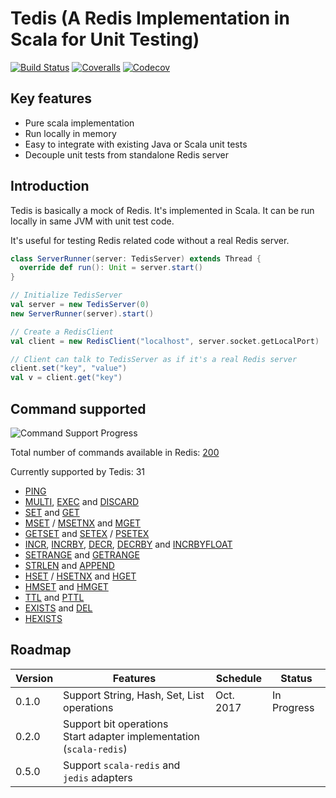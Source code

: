 # Tedis (A Redis Implementation in Scala for Unit Testing)

[![Build Status](https://img.shields.io/travis/dzhg/tedis/master.svg)](https://travis-ci.org/dzhg/tedis) 
[![Coveralls](https://img.shields.io/coveralls/dzhg/tedis/master.svg)](https://coveralls.io/github/dzhg/tedis?branch=master)
[![Codecov](https://img.shields.io/codecov/c/github/dzhg/tedis.svg)](https://codecov.io/gh/dzhg/tedis)

## Key features

* Pure scala implementation
* Run locally in memory
* Easy to integrate with existing Java or Scala unit tests
* Decouple unit tests from standalone Redis server

## Introduction

Tedis is basically a mock of Redis. It's implemented in Scala. It can be run locally in same JVM with unit test code.

It's useful for testing Redis related code without a real Redis server.

```Scala
class ServerRunner(server: TedisServer) extends Thread {
  override def run(): Unit = server.start()
}

// Initialize TedisServer
val server = new TedisServer(0)
new ServerRunner(server).start()

// Create a RedisClient
val client = new RedisClient("localhost", server.socket.getLocalPort)

// Client can talk to TedisServer as if it's a real Redis server
client.set("key", "value")
val v = client.get("key")
```

## Command supported

![Command Support Progress](https://img.shields.io/badge/progress-31%2F200-orange.svg)

Total number of commands available in Redis: [200](https://redis.io/commands)

Currently supported by Tedis: 31

 * [PING](https://redis.io/commands/ping)
 * [MULTI](https://redis.io/commands/multi), [EXEC](https://redis.io/commands/exec) and [DISCARD](https://redis.io/commands/discard)
 * [SET](https://redis.io/commands/set) and [GET](https://redis.io/commands/get)
 * [MSET](https://redis.io/commands/mset) / [MSETNX](https://redis.io/commands/msetnx) and [MGET](https://redis.io/commands/mget)
 * [GETSET](https://redis.io/commands/getset) and [SETEX](https://redis.io/commands/setex) / [PSETEX](https://redis.io/commands/psetex)
 * [INCR](https://redis.io/commands/incr), [INCRBY](https://redis.io/commands/incrby), [DECR](https://redis.io/commands/decr), [DECRBY](https://redis.io/commands/decrby) and [INCRBYFLOAT](https://redis.io/commands/incrbyfloat)
 * [SETRANGE](https://redis.io/commands/setrange) and [GETRANGE](https://redis.io/commands/getrange)
 * [STRLEN](https://redis.io/commands/strlen) and [APPEND](https://redis.io/commands/append)
 * [HSET](https://redis.io/commands/hset) / [HSETNX](https://redis.io/commands/hsetnx) and [HGET](https://redis.io/commands/hget)
 * [HMSET](https://redis.io/commands/hmset) and [HMGET](https://redis.io/commands/hmget)
 * [TTL](https://redis.io/commands/ttl) and [PTTL](https://redis.io/commands/pttl)
 * [EXISTS](https://redis.io/commands/exists) and [DEL](https://redis.io/commands/del)
 * [HEXISTS](https://redis.io/commands/hexists)

## Roadmap
| Version | Features                                                                 | Schedule  | Status      |
|---------|--------------------------------------------------------------------------|-----------|-------------|
| 0.1.0   | Support String, Hash, Set, List operations                               | Oct. 2017 | In Progress |
| 0.2.0   | Support bit operations <br/>Start adapter implementation (`scala-redis`) |           |             |
| 0.5.0   | Support `scala-redis` and `jedis` adapters                               |           |             |
